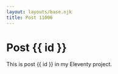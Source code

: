 ```yaml
---
layout: layouts/base.njk
title: Post 11006
---
```


# Post {{ id }}

This is post {{ id }} in my Eleventy project.
